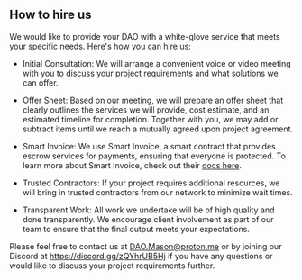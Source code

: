 ## How to hire us

We would like to provide your DAO with a white-glove service that meets your specific needs. Here's how you can hire us:

- Initial Consultation: We will arrange a convenient voice or video meeting with you to discuss your project requirements and what solutions we can offer.

- Offer Sheet: Based on our meeting, we will prepare an offer sheet that clearly outlines the services we will provide, cost estimate, and an estimated timeline for completion. Together with you, we may add or subtract items until we reach a mutually agreed upon project agreement.

- Smart Invoice: We use Smart Invoice, a smart contract that provides escrow services for payments, ensuring that everyone is protected. To learn more about Smart Invoice, check out their [docs here](https://docs.smartinvoice.xyz/).

- Trusted Contractors: If your project requires additional resources, we will bring in trusted contractors from our network to minimize wait times.

- Transparent Work: All work we undertake will be of high quality and done transparently. We encourage client involvement as part of our team to ensure that the final output meets your expectations.

Please feel free to contact us at [DAO.Mason@proton.me](mailto:DAO.Mason@proton.me) or by joining our Discord at https://discord.gg/zQYhrUB5Hj if you have any questions or would like to discuss your project requirements further.
